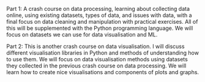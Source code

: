 Part 1: A crash course on data processing, learning about collecting data online, using existing datasets, types of data, and issues with data, with a final focus on data cleaning and manipulation with practical exercises. All of this will be supplemented with the Python programming language. We will focus on datasets we can use for data visualisation and ML.

Part 2: This is another crash course on data visualisation. I will discuss different visualisation libraries in Python and methods of understanding how to use them. We will focus on data visualisation methods using datasets they collected in the previous crash course on data processing. We will learn how to create nice visualisations and components of plots and graphs.